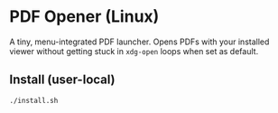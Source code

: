 # PDF Opener (Linux)

A tiny, menu-integrated PDF launcher. Opens PDFs with your installed viewer without getting stuck in `xdg-open` loops when set as default.

## Install (user-local)
```bash
./install.sh


